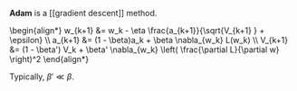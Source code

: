 **Adam** is a [[gradient descent]] method.

\begin{align\*}
w_{k+1} &= w_k - \eta \frac{a_{k+1}}{\sqrt{V_{k+1} } + \epsilon} \\\\
a_{k+1} &= (1 - \beta)a_k + \beta \nabla_{w_k} L(w_k) \\\\
V_{k+1} &= (1 - \beta') V_k + \beta' \nabla_{w_k} \left( \frac{\partial L}{\partial w} \right)^2
\end{align\*}

Typically, $\beta' \ll \beta$. 